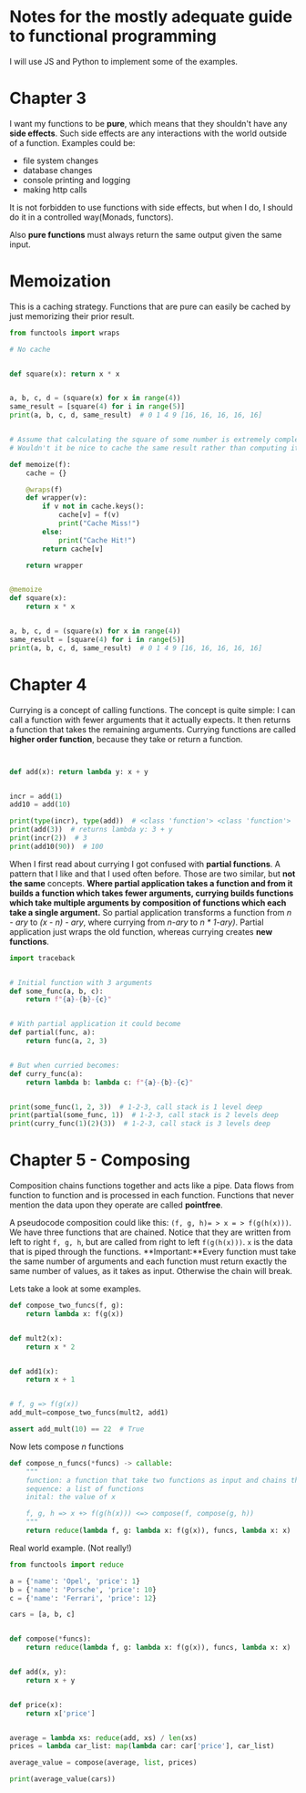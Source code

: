 # Notes for the mostly adequate guide to functional programming

I will use JS and Python to implement some of the examples.

# Chapter 3
I want my functions to be **pure**, which means that they shouldn't have any **side effects**. Such side effects are any interactions with the world outside of a function. Examples could be:

- file system changes
- database changes
- console printing and logging
- making http calls

It is not forbidden to use functions with side effects, but when I do, I should do it in a controlled way(Monads, functors).

Also **pure functions** must always return the same output given the same input.

# Memoization
This is a caching strategy. Functions that are pure can easily be cached by just memorizing their prior result.

```python
from functools import wraps

# No cache


def square(x): return x * x


a, b, c, d = (square(x) for x in range(4))
same_result = [square(4) for i in range(5)]
print(a, b, c, d, same_result)  # 0 1 4 9 [16, 16, 16, 16, 16]


# Assume that calculating the square of some number is extremely complex and computational expensive.
# Wouldn't it be nice to cache the same result rather than computing it again and again.

def memoize(f):
    cache = {}

    @wraps(f)
    def wrapper(v):
        if v not in cache.keys():
            cache[v] = f(v)
            print("Cache Miss!")
        else:
            print("Cache Hit!")
        return cache[v]

    return wrapper


@memoize
def square(x):
    return x * x


a, b, c, d = (square(x) for x in range(4))
same_result = [square(4) for i in range(5)]
print(a, b, c, d, same_result)  # 0 1 4 9 [16, 16, 16, 16, 16]

```

# Chapter 4
Currying is a concept of calling functions. The concept is quite simple:
I can call a function with fewer arguments that it actually expects. It then returns a function that takes the remaining arguments. Currying functions are called **higher order function**, because they take or return a function.

```python


def add(x): return lambda y: x + y


incr = add(1)
add10 = add(10)

print(type(incr), type(add))  # <class 'function'> <class 'function'>
print(add(3))  # returns lambda y: 3 + y
print(incr(2))  # 3
print(add10(90))  # 100

```
When I first read about currying I got confused with **partial functions**. A pattern that I like and that I used often before. Those are two similar, but **not the same** concepts.
**Where partial application takes a function and from it builds a function which takes fewer arguments, currying builds functions which take multiple arguments by composition of functions which each take a single argument.**
So partial application transforms a function from *n - ary* to *(x - n) - ary*, where currying from *n-ary* to *n \* 1-ary)*. Partial application just wraps the old function, whereas currying creates **new functions**.

```python
import traceback


# Initial function with 3 arguments
def some_func(a, b, c):
    return f"{a}-{b}-{c}"


# With partial application it could become
def partial(func, a):
    return func(a, 2, 3)


# But when curried becomes:
def curry_func(a):
    return lambda b: lambda c: f"{a}-{b}-{c}"


print(some_func(1, 2, 3))  # 1-2-3, call stack is 1 level deep
print(partial(some_func, 1))  # 1-2-3, call stack is 2 levels deep
print(curry_func(1)(2)(3))  # 1-2-3, call stack is 3 levels deep

```

# Chapter 5 - Composing

Composition chains functions together and acts like a pipe. Data flows from function to function and is processed in each function. Functions that never mention the data upon they operate are called **pointfree**.

A pseudocode composition could like this: `(f, g, h)= > x = > f(g(h(x)))`. We have three functions that are chained. Notice that they are written from left to right `f, g, h`, but are called from right to left `f(g(h(x)))`. `x` is the data that is piped through the functions. **Important:**Every function must take the same number of arguments and each function must return exactly the same number of values, as it takes as input. Otherwise the chain will break.

Lets take a look at some examples.

```python
def compose_two_funcs(f, g):
    return lambda x: f(g(x))


def mult2(x):
    return x * 2


def add1(x):
    return x + 1


# f, g => f(g(x))
add_mult=compose_two_funcs(mult2, add1)

assert add_mult(10) == 22  # True

```

Now lets compose *n* functions

```python
def compose_n_funcs(*funcs) -> callable:
    """
    function: a function that take two functions as input and chains them together -> simple composition
    sequence: a list of functions
    inital: the value of x

    f, g, h => x +> f(g(h(x))) <=> compose(f, compose(g, h))
    """
    return reduce(lambda f, g: lambda x: f(g(x)), funcs, lambda x: x)
```

Real world example. (Not really!)
```python
from functools import reduce

a = {'name': 'Opel', 'price': 1}
b = {'name': 'Porsche', 'price': 10}
c = {'name': 'Ferrari', 'price': 12}

cars = [a, b, c]


def compose(*funcs):
    return reduce(lambda f, g: lambda x: f(g(x)), funcs, lambda x: x)


def add(x, y):
    return x + y


def price(x):
    return x['price']


average = lambda xs: reduce(add, xs) / len(xs)
prices = lambda car_list: map(lambda car: car['price'], car_list)

average_value = compose(average, list, prices)

print(average_value(cars))

```


